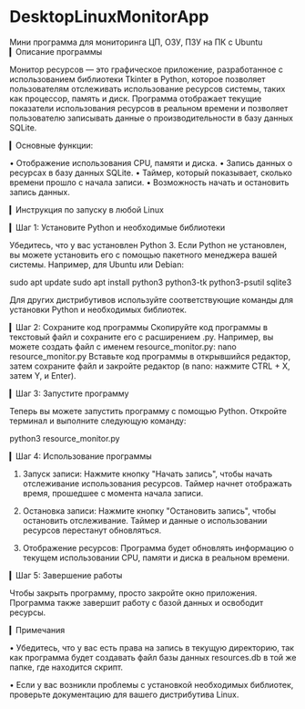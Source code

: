 # DesktopLinuxMonitorApp
Мини программа для мониторинга ЦП, ОЗУ, ПЗУ на ПК с Ubuntu
▎Описание программы

Монитор ресурсов — это графическое приложение, разработанное с использованием библиотеки Tkinter в Python, которое позволяет пользователям отслеживать использование ресурсов системы, таких как процессор, память и диск. Программа отображает текущие показатели использования ресурсов в реальном времени и позволяет пользователю записывать данные о производительности в базу данных SQLite. 

▎Основные функции:

• Отображение использования CPU, памяти и диска.
• Запись данных о ресурсах в базу данных SQLite.
• Таймер, который показывает, сколько времени прошло с начала записи.
• Возможность начать и остановить запись данных.

▎Инструкция по запуску в любой Linux

▎Шаг 1: Установите Python и необходимые библиотеки

Убедитесь, что у вас установлен Python 3. Если Python не установлен, вы можете установить его с помощью пакетного менеджера вашей системы. Например, для Ubuntu или Debian:

sudo apt update
sudo apt install python3 python3-tk python3-psutil sqlite3

Для других дистрибутивов используйте соответствующие команды для установки Python и необходимых библиотек.

▎Шаг 2: Сохраните код программы
Скопируйте код программы в текстовый файл и сохраните его с расширением .py. Например, вы можете создать файл с именем resource_monitor.py:
nano resource_monitor.py
Вставьте код программы в открывшийся редактор, затем сохраните файл и закройте редактор (в nano: нажмите CTRL + X, затем Y, и Enter).

▎Шаг 3: Запустите программу

Теперь вы можете запустить программу с помощью Python. Откройте терминал и выполните следующую команду:

python3 resource_monitor.py


▎Шаг 4: Использование программы

1. Запуск записи: Нажмите кнопку "Начать запись", чтобы начать отслеживание использования ресурсов. Таймер начнет отображать время, прошедшее с момента начала записи.

2. Остановка записи: Нажмите кнопку "Остановить запись", чтобы остановить отслеживание. Таймер и данные о использовании ресурсов перестанут обновляться.

3. Отображение ресурсов: Программа будет обновлять информацию о текущем использовании CPU, памяти и диска в реальном времени.

▎Шаг 5: Завершение работы

Чтобы закрыть программу, просто закройте окно приложения. Программа также завершит работу с базой данных и освободит ресурсы.

▎Примечания

• Убедитесь, что у вас есть права на запись в текущую директорию, так как программа будет создавать файл базы данных resources.db в той же папке, где находится скрипт.

• Если у вас возникли проблемы с установкой необходимых библиотек, проверьте документацию для вашего дистрибутива Linux.
